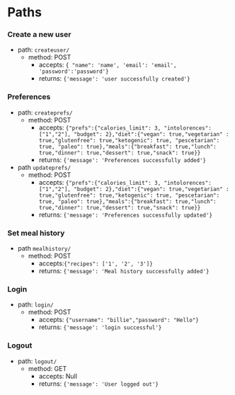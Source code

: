 # Paths 

### Create a new user
- path: `createuser/`
    - method: POST
        - accepts: `{ "name": 'name', 'email': 'email', 'password':'password'}`
        - returns: `{'message': 'user successfully created'}`
### Preferences
- path: `createprefs/`
    - method: POST
        - accepts: `{"prefs":{"calories_limit": 3, "intolorences": ["1","2"], "budget": 2},"diet":{"vegan": true,"vegetarian" : true,"glutenfree": true,"ketogenic": true, "pescetarian": true, "paleo": true},"meals":{"breakfast": true,"lunch": true,"dinner": true,"dessert": true,"snack": true}}`
        - returns: `{'message': 'Preferences successfully added'}`
- path `updateprefs/`
    - method: POST 
        - accepts: `{"prefs":{"calories_limit": 3, "intolorences": ["1","2"], "budget": 2},"diet":{"vegan": true,"vegetarian" : true,"glutenfree": true,"ketogenic": true, "pescetarian": true, "paleo": true},"meals":{"breakfast": true,"lunch": true,"dinner": true,"dessert": true,"snack": true}}`
        - returns: `{'message': 'Preferences successfully updated'}`

### Set meal history
- path `mealhistory/`
    - method: POST
        - accepts:`{"recipes": ['1', '2', '3']}`
        - returns: `{'message': 'Meal history successfully added'}`


<!-- to get back from meal history
     [   {date: "date", recipes: {
        breakfast: [{id:"", title: "", fave:""}], 
        lunch: [{id:"", title: "", fave:""}], 
        dinner: [{id:"", title: "", fave:""}], 
        dessert: [{id:"", title: "", fave:""}], 
        snacks: [{id:"", title: "fgdfgfd", fave:""}]}}, dateObj2, dateObj3
    ] -->
### Login
- path: `login/`
    - method: POST
        - accepts: `{"username": "billie","password": "Hello"}`
        - returns: `{'message': 'login successful'}`
### Logout
- path: `logout/`
    - method: GET
        - accepts: Null
        - returns: `{'message': 'User logged out'}`

